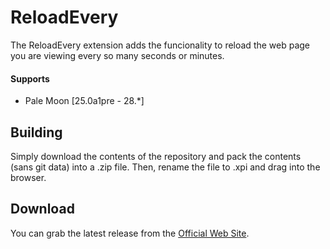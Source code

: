 # ReloadEvery

The ReloadEvery extension adds the funcionality to reload the web page you are viewing every so many seconds or minutes.

#### Supports
 * Pale Moon [25.0a1pre - 28.*]

## Building
Simply download the contents of the repository and pack the contents (sans git data) into a .zip file. Then, rename the file to .xpi and drag into the browser.

## Download
You can grab the latest release from the [Official Web Site](//realityripple.com/Software/Mozilla-Extensions/ReloadEvery/).
